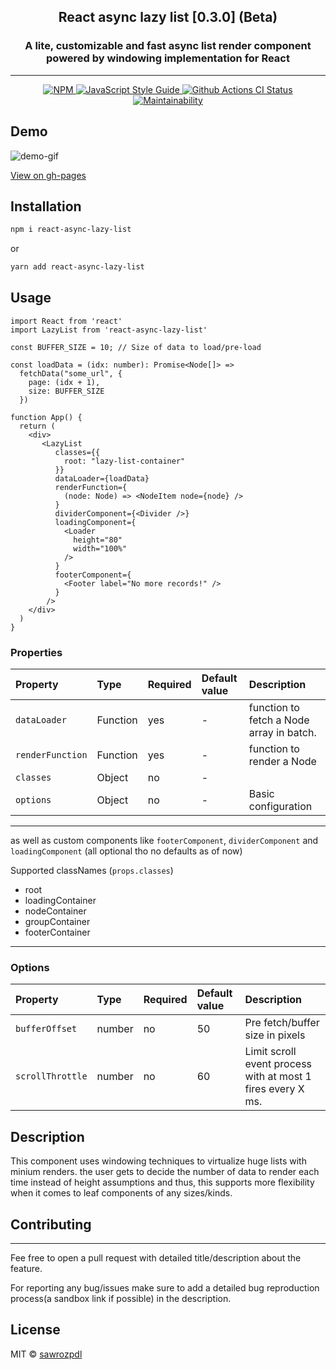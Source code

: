 <h2 align='center'>
 React async lazy list [0.3.0] (Beta)
</h2>

<h3 align='center'>
A lite, customizable and fast async list render component powered by windowing implementation for React 
</h3>

---

<p align="center">
  <a href="https://www.npmjs.com/package/react-async-lazy-list">
    <img alt= "NPM" src="https://img.shields.io/npm/v/react-async-lazy-list.svg">
  </a>
  <a href="https://standardjs.com">
    <img alt="JavaScript Style Guide" src="https://img.shields.io/badge/code_style-standard-brightgreen.svg">
  </a>
  <a href="https://github.com/sawrozpdl/react-async-lazy-list/actions?query=workflow%3A%22Node.js+CI%22">
    <img alt="Github Actions CI Status" src="https://github.com/sawrozpdl/react-async-lazy-list/actions/workflows/main.yml/badge.svg">
  </a>
  <a href="https://codeclimate.com/github/sawrozpdl/react-async-lazy-list/maintainability">
    <img alt= "Maintainability" src="https://api.codeclimate.com/v1/badges/a99a88d28ad37a79dbf6/maintainability">
  </a>
</p>

## Demo

![demo-gif](https://media1.tenor.com/images/9b11aebc9852b575a2eb5f8505403a30/tenor.gif)

[View on gh-pages](https://sawrozpdl.github.io/react-async-lazy-list)
## Installation

```bash
npm i react-async-lazy-list
```

or

```bash
yarn add react-async-lazy-list
```

## Usage

```tsx
import React from 'react'
import LazyList from 'react-async-lazy-list'

const BUFFER_SIZE = 10; // Size of data to load/pre-load

const loadData = (idx: number): Promise<Node[]> =>
  fetchData("some_url", {
    page: (idx + 1),
    size: BUFFER_SIZE 
  })

function App() {
  return (
    <div>
       <LazyList
          classes={{
            root: "lazy-list-container"
          }}
          dataLoader={loadData}
          renderFunction={
            (node: Node) => <NodeItem node={node} />
          }
          dividerComponent={<Divider />}
          loadingComponent={
            <Loader
              height="80"
              width="100%"
            />
          }
          footerComponent={
            <Footer label="No more records!" />
          }
        />
    </div>
  )
}
```

### Properties

Property | Type | Required | Default value | Description
:--- | :--- | :--- | :--- | :---
`dataLoader`|Function|yes|-|function to fetch a Node array in batch.
`renderFunction`|Function|yes|-|function to render a Node
`classes`|Object|no|-|
`options`|Object|no|-| Basic configuration


-----
as well as custom components like 
`footerComponent`, `dividerComponent` and `loadingComponent`  (all optional tho no defaults as of now)

Supported classNames (`props.classes`)
- root
- loadingContainer
- nodeContainer
- groupContainer
- footerContainer

----

### Options
Property | Type | Required | Default value | Description
:--- | :--- | :--- | :--- | :---
`bufferOffset`|number|no|50|Pre fetch/buffer size in pixels
`scrollThrottle`|number|no|60|Limit scroll event process with at most 1 fires every X ms.

## Description
This component uses windowing techniques to virtualize huge lists with minium renders. the user gets to decide the number of data to render each time instead of height assumptions and thus, this supports more flexibility when it comes to leaf components of any sizes/kinds.

## Contributing
---

Fee free to open a pull request with detailed title/description about the feature.

For reporting any bug/issues make sure to add a detailed bug reproduction process(a sandbox link if possible) in the description.
## License

MIT © [sawrozpdl](https://github.com/sawrozpdl)